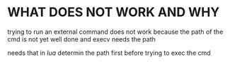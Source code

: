 # WHAT DOES NOT WORK AND WHY
trying to run an external command does not work
because the path of the cmd is not yet well done
and execv needs the path

needs that in *lua* determin the path first before trying to exec the cmd
